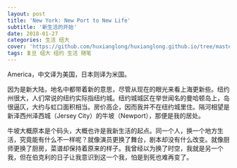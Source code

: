```yaml
---
layout: post
title: 'New York: New Port to New Life'
subtitle: '新生活的开始'
date: 2018-01-27
categories: 生活 纽大
cover: 'https://github.com/huxianglong/huxianglong.github.io/tree/master/assets/img/nyc.jpg'
tags: 复旦 纽大 纽约 生活 随笔 
---
```


America，中文译为美国，日本则译为米国。

因为是新大陆，地名中都带着新的意思，尽管从现在的眼光来看上海更新些。纽约州很大，人们常说的纽约实际指纽约城。纽约城城区在举世闻名的曼哈顿岛上，岛很逼仄，大约与虹口面积相当。房价高企，因而我并不在纽约城里住。隔河相望是新泽西州泽西城（Jersey City）的牛坡（Newport），那便是我的居处。

牛坡大概原本是个码头，大概也许是我新生活的起点。同一个人，换一个地方生活，究竟能有什么不一样呢？就像演员更换了舞台，剧本却没有什么改变。就像厨师更换了厨房，菜谱却保持着原来的样子。我曾经以为换了时空，我就是另一个我，但在伯克利的日子让我意识到这一个我，怕是到死也难再变了。


